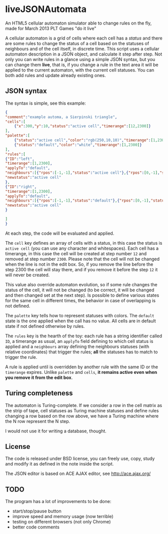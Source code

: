 liveJSONAutomata
================

An HTML5 cellular automaton simulator able to change rules on the fly, made for March 2013 PLT Games "do it live"

A cellular automaton is a grid of cells where each cell has a *status* and there are some rules to change the status of a cell based on the statuses of neighbours and of the cell itself, in discrete time.
This script uses a cellular automaton description in a JSON object, and calculate it step after step.
Not only you can write rules in a glance using a simple JSON syntax, but you can change them __live__, that is, if you change a rule in the text area it will be applied to the current automaton, with the current cell statuses. You can both add rules and update already existing ones.

JSON syntax
-----------
The syntax is simple, see this example:

```json
{
"comment":"example automa, a Sierpinski triangle",
"cells":[
	{"x":300,"y":10,"status":"active cell","timerange":[12,2300]}
],
"palette":[
	{"status":"active cell","color":"rgb(250,10,10)","timerange":[1,2300]},
	{"status":"default","color":"white","timerange":[1,2300]}
],
"rules":[
{"ID":"left",
"timerange":[1,2300],
"applyTo":"default",
"neighbours":[{"rpos":[-1,-1],"status":"active cell"},{"rpos":[0,-1],"status":"default"},{"rpos":[1,-1],"status":"default"}],
"newstatus":"active cell"
},
{"ID":"right",
"timerange":[1,2300],
"applyTo":"default",
"neighbours":[{"rpos":[-1,-1],"status":"default"},{"rpos":[0,-1],"status":"default"},{"rpos":[1,-1],"status":"active cell"}],
"newstatus":"active cell"
}

]
}
```

At each step, the code will be evaluated and applied.


The `cell` key defines an array of cells with a status, in this case the status is `active cell` (you can use any character and whitespaces). Each cell has a timerange, in this case the cell will be created at step number `12` and removed at step number `2300`. Please note that the cell will not be changed when the line is not in the edit box. So, if you remove the line before the step 2300 the cell will stay there, and if you remove it before the step `12` it will never be created.

This value also override automaton evolution, so if some rule changes the status of the cell, it will not be changed (to be correct, it will be changed and then changed set at the next step). Is possible to define various states for the same cell in different times, the behavior in case of overlapping is not defined.

The `palette` key tells how to represent statuses with colors. The `default` state is the one applied when the call has no value. All cells are in default state if not defined otherwise by rules.

The `rules` key is the hearth of the toy: each rule has a string identifier called `ID`, a timerange as usual, an `applyTo` field defining to which cell status is applied and a `neighbours` array defining the neighbours statuses (with relative coordinates) that trigger the rules; __all__ the statuses has to match to trigger the rule.

A rule is applied until is overridden by another rule with the same ID or the `timerange` expires. Unlike `palette` and `cells`, __it remains active even when you remove it from the edit box__.

Turing completeness
-------------------
The automaton is Turing-complete. If we consider a row in the cell matrix as the strip of tape, cell statuses as Turing machine statuses and define rules changing a row based on the row above, we have a Turing machine where the N row represent the N step.

I would not use it for writing a database, thought.

License
-------
The code is released under BSD license, you can freely use, copy, study and modify it as defined in the note inside the script.

The JSON editor is based on ACE AJAX editor, see http://ace.ajax.org/ 

TODO
----
The program has a lot of improvements to be done:
* start/stop/pause button
* improve speed and memory usage (now terrible)
* testing on different browsers (not only Chrome)
* better code comments

